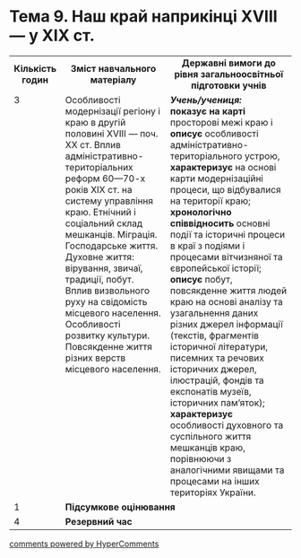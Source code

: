<div id="hypercomments_widget" class="js-hypercomments-widget invisible"></div>

# Тема 9. Наш край наприкінці XVIII — у XІX ст.

<table>
  <tr>
    <td width="10%" align="center"><b>Кількість годин</b></td>  
    <td width="40%" align="center"><b>Зміст навчального матеріалу</b></td>
    <td width="50%" align="center"><b>Державні вимоги  до рівня загальноосвітньої підготовки учнів</b></td>
  </tr>
  <tr>
<td width="10%" style="vertical-align:top !important;">3</td>
    <td width="40%" style="vertical-align:top !important;">
Особливості модернізації регіону і краю в другій половині ХVІІІ — поч. ХХ ст. Вплив адміністративно-територіальних реформ 60—70-х років ХІХ ст. на систему управління краю. Етнічний і соціальний склад мешканців. Міграція.<br>
Господарське життя.<br>
Духовне життя: вірування, звичаї, традиції, побут. Вплив визвольного руху на свідомість місцевого населення. Особливості розвитку культури. Повсякденне життя різних верств місцевого населення.
</td>
    <td width="50%" style="vertical-align:top !important;">
<i><b>Учень/учениця:</b></i><br>
<b>показує на карті</b> просторові межі краю і <b>описує</b> особливості адміністративно-територіального устрою, <b>характеризує</b> на основі карти модернізаційні процеси, що відбувалися на території краю;<br>
<b>хронологічно співвідносить</b> основні події та історичні процеси в краї з подіями і процесами вітчизняної та європейської історії;<br>
<b>описує</b> побут, повсякденне життя людей краю на основі аналізу та узагальнення даних різних джерел інформації (текстів, фрагментів історичної літератури, писемних та речових історичних джерел, ілюстрацій, фондів та експонатів музеїв, історичних пам’яток);<br>
<b>характеризує</b> особливості духовного та суспільного життя мешканців краю, порівнюючи з аналогічними явищами та процесами на інших територіях України.
</td>
  </tr>
<tr>
<td width="10%" style="vertical-align:top !important;">1</td>
<td colspan="2" style="vertical-align:top !important;"><b>Підсумкове оцінювання</b></td>
</tr>
  </tr>
<tr>
<td width="10%" style="vertical-align:top !important;">4</td>
<td colspan="2" style="vertical-align:top !important;"><b>Резервний час</b></td>
</tr>
</table>

<div class="js-hypercomments-container">
<a href="http://hypercomments.com" class="hc-link" title="comments widget">comments powered by HyperComments</a>
</div>